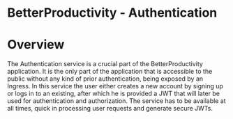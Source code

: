 # BetterProductivity - Authentication

# Overview

The Authentication service is a crucial part of the BetterProductivity application. It is the only part of the application
that is accessible to the public without any kind of prior authentication, being exposed by an Ingress. In this service
the user either creates a new account by signing up or logs in to an existing, after which he is provided a JWT that will
later be used for authentication and authorization. The service has to be available at all times, quick in processing 
user requests and generate secure JWTs.